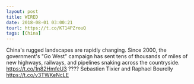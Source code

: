 ```yaml
---
layout: post
title: WIRED
date: 2018-08-01 03:00:21
tourl: https://t.co/KT14PZrouQ
tags: [China]
---
```

China's rugged landscapes are rapidly changing. Since 2000, the government's "Go West" campaign has sent tens of thousands of miles of new highways, railways, and pipelines snaking across the countryside. https://t.co/1n82HmfeU3
???? Sebastien Tixier and Raphael Bourelly https://t.co/v3TWKeNcLE